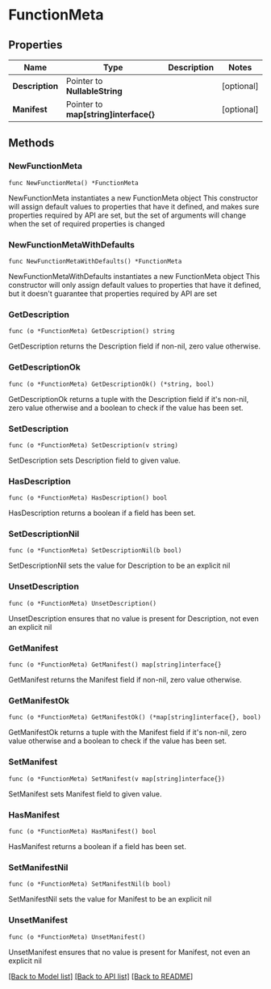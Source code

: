 # FunctionMeta

## Properties

Name | Type | Description | Notes
------------ | ------------- | ------------- | -------------
**Description** | Pointer to **NullableString** |  | [optional] 
**Manifest** | Pointer to **map[string]interface{}** |  | [optional] 

## Methods

### NewFunctionMeta

`func NewFunctionMeta() *FunctionMeta`

NewFunctionMeta instantiates a new FunctionMeta object
This constructor will assign default values to properties that have it defined,
and makes sure properties required by API are set, but the set of arguments
will change when the set of required properties is changed

### NewFunctionMetaWithDefaults

`func NewFunctionMetaWithDefaults() *FunctionMeta`

NewFunctionMetaWithDefaults instantiates a new FunctionMeta object
This constructor will only assign default values to properties that have it defined,
but it doesn't guarantee that properties required by API are set

### GetDescription

`func (o *FunctionMeta) GetDescription() string`

GetDescription returns the Description field if non-nil, zero value otherwise.

### GetDescriptionOk

`func (o *FunctionMeta) GetDescriptionOk() (*string, bool)`

GetDescriptionOk returns a tuple with the Description field if it's non-nil, zero value otherwise
and a boolean to check if the value has been set.

### SetDescription

`func (o *FunctionMeta) SetDescription(v string)`

SetDescription sets Description field to given value.

### HasDescription

`func (o *FunctionMeta) HasDescription() bool`

HasDescription returns a boolean if a field has been set.

### SetDescriptionNil

`func (o *FunctionMeta) SetDescriptionNil(b bool)`

 SetDescriptionNil sets the value for Description to be an explicit nil

### UnsetDescription
`func (o *FunctionMeta) UnsetDescription()`

UnsetDescription ensures that no value is present for Description, not even an explicit nil
### GetManifest

`func (o *FunctionMeta) GetManifest() map[string]interface{}`

GetManifest returns the Manifest field if non-nil, zero value otherwise.

### GetManifestOk

`func (o *FunctionMeta) GetManifestOk() (*map[string]interface{}, bool)`

GetManifestOk returns a tuple with the Manifest field if it's non-nil, zero value otherwise
and a boolean to check if the value has been set.

### SetManifest

`func (o *FunctionMeta) SetManifest(v map[string]interface{})`

SetManifest sets Manifest field to given value.

### HasManifest

`func (o *FunctionMeta) HasManifest() bool`

HasManifest returns a boolean if a field has been set.

### SetManifestNil

`func (o *FunctionMeta) SetManifestNil(b bool)`

 SetManifestNil sets the value for Manifest to be an explicit nil

### UnsetManifest
`func (o *FunctionMeta) UnsetManifest()`

UnsetManifest ensures that no value is present for Manifest, not even an explicit nil

[[Back to Model list]](../README.md#documentation-for-models) [[Back to API list]](../README.md#documentation-for-api-endpoints) [[Back to README]](../README.md)


